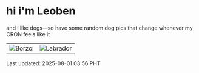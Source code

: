 # hi i'm Leoben

and i like dogs—so have some random dog pics that change whenever my CRON feels like it

|  |  |
|--------|----------|
| ![Borzoi](https://random-dog-vercel.vercel.app/api/random-borzoi?v=1753991770) | ![Labrador](https://random-dog-vercel.vercel.app/api/random-labrador?v=1753991770) |

Last updated: 2025-08-01 03:56 PHT
